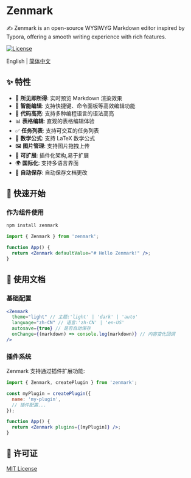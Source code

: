 # Zenmark

✍️ Zenmark is an open-source WYSIWYG Markdown editor inspired by Typora, offering a smooth writing experience with rich features.

[![License](https://img.shields.io/badge/license-MIT-blue.svg)](LICENSE)

English | [简体中文]()

## ✨ 特性

- 🎯 **所见即所得**: 实时预览 Markdown 渲染效果
- 📝 **智能编辑**: 支持快捷键、命令面板等高效编辑功能
- 🎨 **代码高亮**: 支持多种编程语言的语法高亮
- 📊 **表格编辑**: 直观的表格编辑体验
- ✅ **任务列表**: 支持可交互的任务列表
- 🔢 **数学公式**: 支持 LaTeX 数学公式
- 🖼️ **图片管理**: 支持图片拖拽上传
- 🔌 **可扩展**: 插件化架构,易于扩展
- 🌍 **国际化**: 支持多语言界面
- 💾 **自动保存**: 自动保存文档更改

## 🚀 快速开始

### 作为组件使用

```bash
npm install zenmark
```

```jsx
import { Zenmark } from 'zenmark';

function App() {
  return <Zenmark defaultValue="# Hello Zenmark!" />;
}
```

## 📖 使用文档

### 基础配置

```jsx
<Zenmark
  theme="light" // 主题:'light' | 'dark' | 'auto'
  language="zh-CN" // 语言:'zh-CN' | 'en-US'
  autosave={true} // 是否自动保存
  onChange={(markdown) => console.log(markdown)} // 内容变化回调
/>
```

### 插件系统

Zenmark 支持通过插件扩展功能:

```jsx
import { Zenmark, createPlugin } from 'zenmark';

const myPlugin = createPlugin({
  name: 'my-plugin',
  // 插件配置...
});

function App() {
  return <Zenmark plugins={[myPlugin]} />;
}
```

## 📄 许可证

[MIT License](LICENSE)
